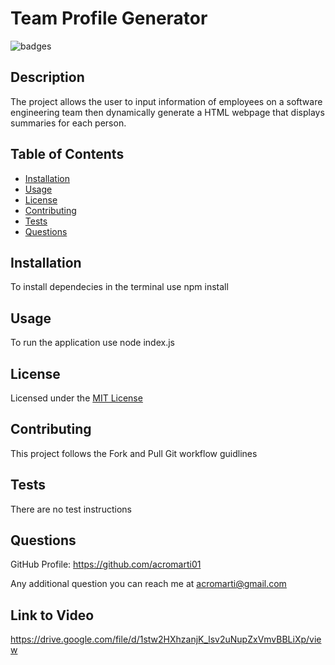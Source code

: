 # Team Profile Generator

![badges](https://img.shields.io/badge/license-MIT_License-brightgreen)

## Description

The project allows the user to input information of employees on a software engineering team then dynamically generate a HTML webpage that displays summaries for each person.

## Table of Contents

- [Installation](#installation)
- [Usage](#usage)
- [License](#license)
- [Contributing](#contributing)
- [Tests](#tests)
- [Questions](#questions)

## Installation

To install dependecies in the terminal use npm install

## Usage

To run the application use node index.js

## License

Licensed under the <a href="./LICENSE.txt">MIT License</a>

## Contributing

This project follows the Fork and Pull Git workflow guidlines

## Tests

There are no test instructions

## Questions

GitHub Profile: <a href="https://github.com/acromarti01">https://github.com/acromarti01</a>

Any additional question you can reach me at <u>acromarti@gmail.com</u>

## Link to Video

https://drive.google.com/file/d/1stw2HXhzanjK_lsv2uNupZxVmvBBLiXp/view

